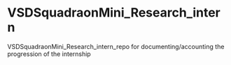 # VSDSquadraonMini_Research_intern
VSDSquadraonMini_Research_intern_repo for documenting/accounting the progression of the internship
